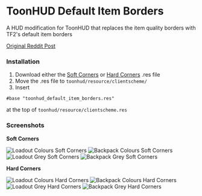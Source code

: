 # ToonHUD Default Item Borders

A HUD modification for ToonHUD that replaces the item quality borders with TF2's default item borders

[Original Reddit Post](https://www.reddit.com/r/tf2/comments/9t6lvo/toonhud_with_default_item_borders/)

### Installation

1. Download either the [Soft Corners](src/soft_corners/toonhud_default_item_borders.res) or [Hard Corners](src/hard_corners/toonhud_default_item_borders.res) .res file
2. Move the .res file to `toonhud/resource/clientscheme/`
3. Insert

```#base "toonhud_default_item_borders.res"```

at the top of `toonhud/resource/clientscheme.res`

### Screenshots

**Soft Corners**

![Loadout Colours Soft Corners](screenshots/soft_corners_loadout_colour.png)
![Backpack Colours Soft Corners](screenshots/soft_corners_backpack_colour.png)
![Loadout Grey Soft Corners](screenshots/soft_corners_backpack_colour.png)
![Backpack Grey Soft Corners](screenshots/soft_corners_backpack_grey.png)

**Hard Corners**

![Loadout Colours Hard Corners](screenshots/hard_corners_loadout_colour.png)
![Backpack Colours Hard Corners](screenshots/hard_corners_backpack_colour.png)
![Loadout Grey Hard Corners](screenshots/hard_corners_backpack_colour.png)
![Backpack Grey Hard Corners](screenshots/hard_corners_backpack_grey.png)
